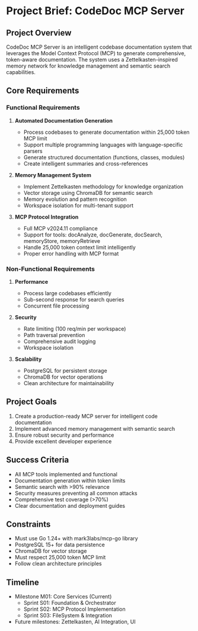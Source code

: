 # Project Brief: CodeDoc MCP Server

## Project Overview
CodeDoc MCP Server is an intelligent codebase documentation system that leverages the Model Context Protocol (MCP) to generate comprehensive, token-aware documentation. The system uses a Zettelkasten-inspired memory network for knowledge management and semantic search capabilities.

## Core Requirements

### Functional Requirements
1. **Automated Documentation Generation**
   - Process codebases to generate documentation within 25,000 token MCP limit
   - Support multiple programming languages with language-specific parsers
   - Generate structured documentation (functions, classes, modules)
   - Create intelligent summaries and cross-references

2. **Memory Management System**
   - Implement Zettelkasten methodology for knowledge organization
   - Vector storage using ChromaDB for semantic search
   - Memory evolution and pattern recognition
   - Workspace isolation for multi-tenant support

3. **MCP Protocol Integration**
   - Full MCP v2024.11 compliance
   - Support for tools: docAnalyze, docGenerate, docSearch, memoryStore, memoryRetrieve
   - Handle 25,000 token context limit intelligently
   - Proper error handling with MCP format

### Non-Functional Requirements
1. **Performance**
   - Process large codebases efficiently
   - Sub-second response for search queries
   - Concurrent file processing

2. **Security**
   - Rate limiting (100 req/min per workspace)
   - Path traversal prevention
   - Comprehensive audit logging
   - Workspace isolation

3. **Scalability**
   - PostgreSQL for persistent storage
   - ChromaDB for vector operations
   - Clean architecture for maintainability

## Project Goals
1. Create a production-ready MCP server for intelligent code documentation
2. Implement advanced memory management with semantic search
3. Ensure robust security and performance
4. Provide excellent developer experience

## Success Criteria
- All MCP tools implemented and functional
- Documentation generation within token limits
- Semantic search with >90% relevance
- Security measures preventing all common attacks
- Comprehensive test coverage (>70%)
- Clear documentation and deployment guides

## Constraints
- Must use Go 1.24+ with mark3labs/mcp-go library
- PostgreSQL 15+ for data persistence
- ChromaDB for vector storage
- Must respect 25,000 token MCP limit
- Follow clean architecture principles

## Timeline
- Milestone M01: Core Services (Current)
  - Sprint S01: Foundation & Orchestrator
  - Sprint S02: MCP Protocol Implementation
  - Sprint S03: FileSystem & Integration
- Future milestones: Zettelkasten, AI Integration, UI